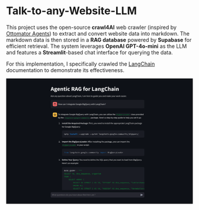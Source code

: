 # Talk-to-any-Website-LLM

This project uses the open-source **crawl4AI** web crawler (inspired by [Ottomator Agents](https://github.com/coleam00/ottomator-agents/tree/main/crawl4AI-agent)) to extract and convert website data into markdown. The markdown data is then stored in a **RAG database** powered by **Supabase** for efficient retrieval. The system leverages **OpenAI GPT-4o-mini** as the LLM and features a **Streamlit**-based chat interface for querying the data.

For this implementation, I specifically crawled the [LangChain](https://python.langchain.com/docs/introduction/) documentation to demonstrate its effectiveness.


![RedHenLab](./StreamLit.png)

